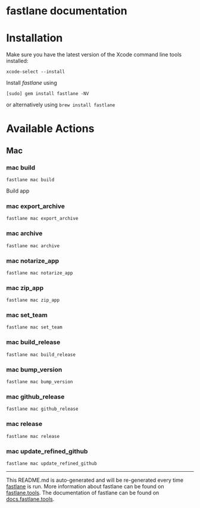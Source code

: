 fastlane documentation
================
# Installation

Make sure you have the latest version of the Xcode command line tools installed:

```
xcode-select --install
```

Install _fastlane_ using
```
[sudo] gem install fastlane -NV
```
or alternatively using `brew install fastlane`

# Available Actions
## Mac
### mac build
```
fastlane mac build
```
Build app
### mac export_archive
```
fastlane mac export_archive
```

### mac archive
```
fastlane mac archive
```

### mac notarize_app
```
fastlane mac notarize_app
```

### mac zip_app
```
fastlane mac zip_app
```

### mac set_team
```
fastlane mac set_team
```

### mac build_release
```
fastlane mac build_release
```

### mac bump_version
```
fastlane mac bump_version
```

### mac github_release
```
fastlane mac github_release
```

### mac release
```
fastlane mac release
```

### mac update_refined_github
```
fastlane mac update_refined_github
```


----

This README.md is auto-generated and will be re-generated every time [fastlane](https://fastlane.tools) is run.
More information about fastlane can be found on [fastlane.tools](https://fastlane.tools).
The documentation of fastlane can be found on [docs.fastlane.tools](https://docs.fastlane.tools).
